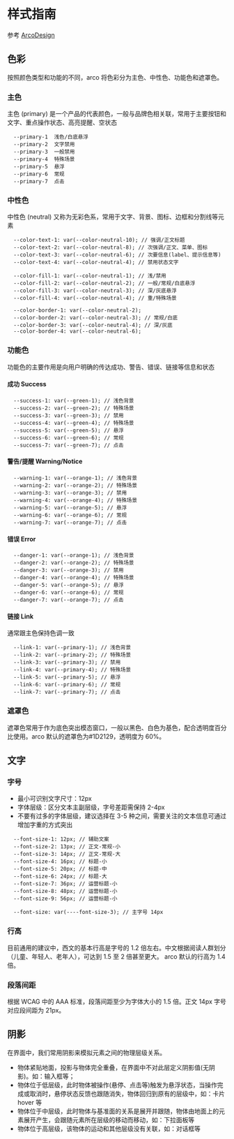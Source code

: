 # 样式指南

参考 [ArcoDesign](https://arco.design/docs/spec/style-guideline)

## 色彩

按照颜色类型和功能的不同，arco 将色彩分为主色、中性色、功能色和遮罩色。

### 主色

主色 (primary) 是一个产品的代表颜色，一般与品牌色相关联，常用于主要按钮和文字、重点操作状态、高亮提醒、空状态

```
  --primary-1  浅色/白底悬浮
  --primary-2  文字禁用
  --primary-3  一般禁用
  --primary-4  特殊场景
  --primary-5  悬浮
  --primary-6  常规
  --primary-7  点击
```

### 中性色

中性色 (neutral) 又称为无彩色系，常用于文字、背景、图标、边框和分割线等元素

```
  --color-text-1: var(--color-neutral-10); // 强调/正文标题
  --color-text-2: var(--color-neutral-8); // 次强调/正文、菜单、图标
  --color-text-3: var(--color-neutral-6); // 次要信息(label、提示信息等)
  --color-text-4: var(--color-neutral-4); // 禁用状态文字

  --color-fill-1: var(--color-neutral-1); // 浅/禁用
  --color-fill-2: var(--color-neutral-2); // 一般/常规/白底悬浮
  --color-fill-3: var(--color-neutral-3); // 深/灰底悬浮
  --color-fill-4: var(--color-neutral-4); // 重/特殊场景

  --color-border-1: var(--color-neutral-2);
  --color-border-2: var(--color-neutral-3); // 常规/白底
  --color-border-3: var(--color-neutral-4); // 深/灰底
  --color-border-4: var(--color-neutral-6);
```

### 功能色

功能色的主要作用是向用户明确的传达成功、警告、错误、链接等信息和状态

#### 成功 Success

```
  --success-1: var(--green-1); // 浅色背景
  --success-2: var(--green-2); // 特殊场景
  --success-3: var(--green-3); // 禁用
  --success-4: var(--green-4); // 特殊场景
  --success-5: var(--green-5); // 悬浮
  --success-6: var(--green-6); // 常规
  --success-7: var(--green-7); // 点击
```

#### 警告/提醒 Warning/Notice

```
  --warning-1: var(--orange-1); // 浅色背景
  --warning-2: var(--orange-2); // 特殊场景
  --warning-3: var(--orange-3); // 禁用
  --warning-4: var(--orange-4); // 特殊场景
  --warning-5: var(--orange-5); // 悬浮
  --warning-6: var(--orange-6); // 常规
  --warning-7: var(--orange-7); // 点击
```

#### 错误 Error

```
  --danger-1: var(--orange-1); // 浅色背景
  --danger-2: var(--orange-2); // 特殊场景
  --danger-3: var(--orange-3); // 禁用
  --danger-4: var(--orange-4); // 特殊场景
  --danger-5: var(--orange-5); // 悬浮
  --danger-6: var(--orange-6); // 常规
  --danger-7: var(--orange-7); // 点击
```

#### 链接 Link

通常跟主色保持色调一致

```
  --link-1: var(--primary-1); // 浅色背景
  --link-2: var(--primary-2); // 特殊场景
  --link-3: var(--primary-3); // 禁用
  --link-4: var(--primary-4); // 特殊场景
  --link-5: var(--primary-5); // 悬浮
  --link-6: var(--primary-6); // 常规
  --link-7: var(--primary-7); // 点击
```

### 遮罩色

遮罩色常用于作为底色突出模态窗口，一般以黑色、白色为基色，配合透明度百分比使用。arco 默认的遮罩色为#1D2129，透明度为 60%。

## 文字

### 字号

- 最小可识别文字尺寸：12px
- 字体层级：区分文本主副层级，字号差距需保持 2-4px
- 不要有过多的字体层级，建议选择在 3-5 种之间，需要关注的文本信息可通过增加字重的方式突出

```
  --font-size-1: 12px; // 辅助文案
  --font-size-2: 13px; // 正文-常规-小
  --font-size-3: 14px; // 正文-常规-大
  --font-size-4: 16px; // 标题-小
  --font-size-5: 20px; // 标题-中
  --font-size-6: 24px; // 标题-大
  --font-size-7: 36px; // 运营标题-小
  --font-size-8: 48px; // 运营标题-小
  --font-size-9: 56px; // 运营标题-小

  --font-size: var(----font-size-3); // 主字号 14px
```

### 行高

目前通用的建议中，西文的基本行高是字号的 1.2 倍左右。中文根据阅读人群划分（儿童、年轻人、老年人），可达到 1.5 至 2 倍甚至更大。
arco 默认的行高为 1.4 倍。

### 段落间距

根据 WCAG 中的 AAA 标准，段落间距至少为字体大小的 1.5 倍。正文 14px 字号对应段间距为 21px。

## 阴影

在界面中，我们常用阴影来模拟元素之间的物理层级关系。

- 物体紧贴地面，投影与物体完全重叠，在界面中不对此层定义阴影值(无阴影)。如：输入框等；
- 物体位于低层级，此时物体被操作(悬停、点击等)触发为悬浮状态，当操作完成或取消时，悬停状态反馈也跟随消失，物体回归到原有的层级中，如：卡片 hover 等
- 物体位于中层级，此时物体与基准面的关系是展开并跟随，物体由地面上的元素展开产生，会跟随元素所在层级的移动而移动，如：下拉面板等
- 物体位于高层级，该物体的运动和其他层级没有关联，如：对话框等
